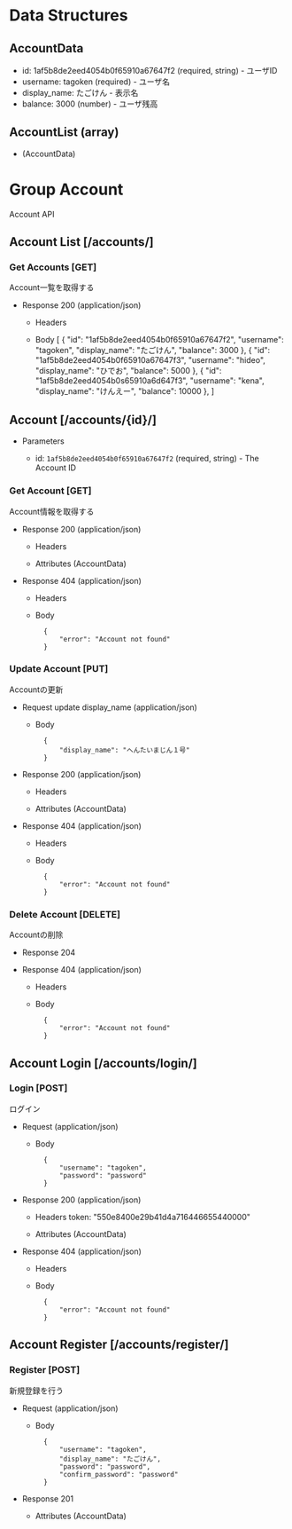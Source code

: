 # Data Structures

## AccountData
+ id: 1af5b8de2eed4054b0f65910a67647f2 (required, string) - ユーザID
+ username: tagoken (required) - ユーザ名
+ display_name: たごけん - 表示名
+ balance: 3000 (number) - ユーザ残高

## AccountList (array)
+ (AccountData)

# Group Account
Account API

## Account List [/accounts/]
### Get Accounts [GET]
Account一覧を取得する

+ Response 200 (application/json)

    + Headers

    + Body
        [
            {
                "id": "1af5b8de2eed4054b0f65910a67647f2",
                "username": "tagoken",
                "display_name": "たごけん",
                "balance": 3000
            },
            {
                "id": "1af5b8de2eed4054b0f65910a67647f3",
                "username": "hideo",
                "display_name": "ひでお",
                "balance": 5000
            },
            {
                "id": "1af5b8de2eed4054b0s65910a6d647f3",
                "username": "kena",
                "display_name": "けんえー",
                "balance": 10000
            },
        ]

## Account [/accounts/{id}/]

+ Parameters

    + id: `1af5b8de2eed4054b0f65910a67647f2` (required, string) - The Account ID

### Get Account [GET]
Account情報を取得する

+ Response 200 (application/json)

    + Headers

    + Attributes (AccountData)

+ Response 404 (application/json)

    + Headers

    + Body

            {
                "error": "Account not found"
            }

### Update Account [PUT]
Accountの更新

+ Request update display_name (application/json)

    + Body

            {
                "display_name": "へんたいまじん１号"
            }

+ Response 200 (application/json)

    + Headers

    + Attributes (AccountData)

+ Response 404 (application/json)

    + Headers

    + Body

            {
                "error": "Account not found"
            }

### Delete Account [DELETE]
Accountの削除

+ Response 204

+ Response 404 (application/json)

    + Headers

    + Body

            {
                "error": "Account not found"
            }

## Account Login [/accounts/login/]
### Login [POST]
ログイン

+ Request (application/json)

    + Body

            {
                "username": "tagoken",
                "password": "password"
            }

+ Response 200 (application/json)

    + Headers
        token: "550e8400e29b41d4a716446655440000"

    + Attributes (AccountData)

+ Response 404 (application/json)

    + Headers

    + Body

            {
                "error": "Account not found"
            }

## Account Register [/accounts/register/]
### Register [POST]
新規登録を行う

+ Request (application/json)

    + Body

            {
                "username": "tagoken",
                "display_name": "たごけん",
                "password": "password",
                "confirm_password": "password"
            }

+ Response 201

    + Attributes (AccountData)
